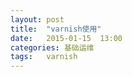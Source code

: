 ```yaml
---
layout: post
title:  "varnish使用"
date:   2015-01-15  13:00
categories: 基础运维
tags:   varnish
---
```

